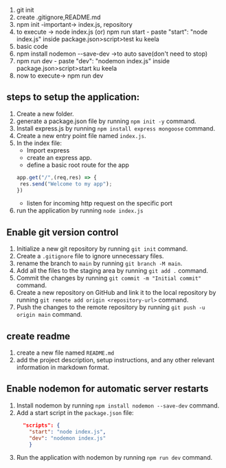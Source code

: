 1. git init
2. create .gitignore,README.md
3. npm init
    -important-> index.js, repository
4. to execute -> node index.js
     (or)
   npm run start - paste "start": "node index.js" inside package.json>script>test ku keela
5. basic code
6. npm install nodemon --save-dev ->to auto save(don't need to stop)
7. npm run dev - paste "dev": "nodemon index.js" inside package.json>script>start ku keela
8. now to execute-> npm run dev


## steps to setup the application:
1. Create a new folder.
2. generate a package.json file by running `npm init -y` command.
3. Install express.js by running `npm install express mongoose` command.
4. Create a new entry point file named `index.js`.
5. In the index file:
   - Import express
   - create an express app.
   - define a basic root route for the app
   ```javascript
   app.get("/",(req,res) => {
    res.send("Welcome to my app");
   })
   ```
   - listen for incoming http request on the specific port
6. run the application by running `node index.js`

## Enable git version control
1. Initialize a new git repository by running `git init` command.
2. Create a `.gitignore` file to ignore unnecessary files.
3. rename the branch to `main` by running `git branch -M main`.
4. Add all the files to the staging area by running `git add .` command.
5. Commit the changes by running `git commit -m "Initial commit"` command.
6. Create a new repository on GitHub and link it to the local repository by running `git remote add origin <repository-url>` command.
7. Push the changes to the remote repository by running `git push -u origin main` command.

## create readme
1. create a new file named `README.md`
2. add the project description, setup instructions, and any other relevant information in markdown format.

## Enable nodemon for automatic server restarts
1. Install nodemon by running `npm install nodemon --save-dev` command.
2. Add a start script in the `package.json` file: 
    ```json
      "scripts": {
        "start": "node index.js",
        "dev": "nodemon index.js"
        }
    ```
3. Run the application with nodemon by running `npm run dev` command.